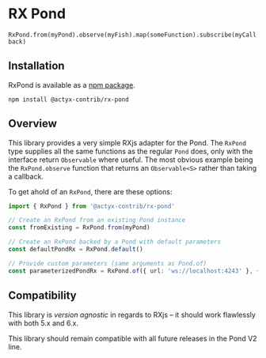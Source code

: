# RX Pond

`RxPond.from(myPond).observe(myFish).map(someFunction).subscribe(myCallback)`

## Installation

RxPond is available as a [npm package](https://www.npmjs.com/package/@actyx-contrib/rx-pond).

```shell
npm install @actyx-contrib/rx-pond
```

## Overview

This library provides a very simple RXjs adapter for the Pond. The `RxPond` type supplies all the
same functions as the regular `Pond` does, only with the interface return `Observable` where
useful. The most obvious example being the `RxPond.observe` function that returns an `Observable<S>`
rather than taking a callback.

To get ahold of an `RxPond`, there are these options:

```typescript
import { RxPond } from '@actyx-contrib/rx-pond'

// Create an RxPond from an existing Pond instance
const fromExisting = RxPond.from(myPond)

// Create an RxPond backed by a Pond with default parameters
const defaultPondRx = RxPond.default()

// Provide custom parameters (same arguments as Pond.of)
const parameterizedPondRx = RxPond.of({ url: 'ws://localhost:4243' }, {})
```

## Compatibility

This library is _version agnostic_ in regards to RXjs – it should work flawlessly with both 5.x and
6.x.

This library should remain compatible with all future releases in the Pond V2 line.
